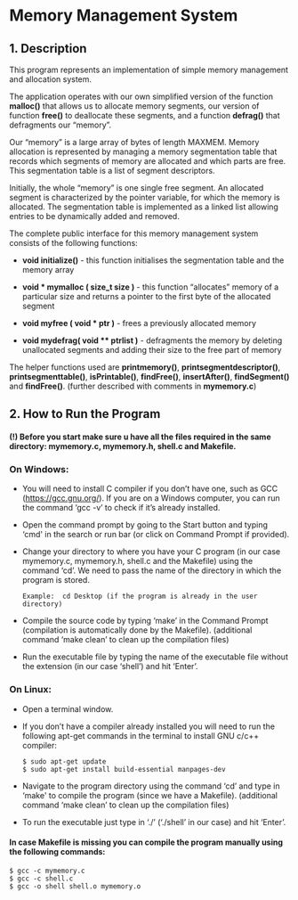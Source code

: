 # Memory Management System
## 1. Description

This program represents an implementation of simple memory management and allocation system.

The application operates with our own simplified version of the function **malloc()** that allows us to allocate memory segments, our version of function **free()** to deallocate these segments, and a function **defrag()** that defragments our “memory”.

Our “memory” is a large array of bytes of length MAXMEM. Memory allocation is represented by managing a memory segmentation table that records which segments of memory are allocated and which parts are free. This segmentation table is a list of segment descriptors.

Initially, the whole “memory” is one single free segment. An allocated segment is characterized by the pointer variable, for which the memory is allocated. The segmentation table is implemented as a linked list allowing entries to be dynamically added and removed.

The complete public interface for this memory management system consists of the following functions:

* **void initialize()** - this function initialises the segmentation table and the memory array

* **void * mymalloc ( size_t size )** - this function “allocates” memory of a particular size and returns a pointer to the first byte of the allocated segment

* **void myfree ( void * ptr )** - frees a previously allocated memory

* **void mydefrag( void ** ptrlist )** - defragments the memory by deleting unallocated segments and adding their size to the free part of memory

The helper functions used are **printmemory()**, **printsegmentdescriptor()**, **printsegmenttable()**, **isPrintable()**, **findFree()**, **insertAfter()**, **findSegment()** and **findFree()**. (further described with comments in **mymemory.c**)

## 2.	How to Run the Program
#### (!) Before you start make sure u have all the files required in the same directory: mymemory.c, mymemory.h, shell.c and Makefile.
### On Windows:
* You will need to install C compiler if you don’t have one, such as GCC (https://gcc.gnu.org/). If you are on a Windows computer, you can run the command ‘gcc -v’ to check if it’s already installed.

* Open the command prompt by going to the Start button and typing ‘cmd' in the search or run bar (or click on Command Prompt if provided).

* Change your directory to where you have your C program (in our case mymemory.c, mymemory.h, shell.c and the Makefile) using the command ‘cd’. We need to pass the name of the directory in which the program is stored.
  ```
  Example:  cd Desktop (if the program is already in the user directory)
  ```
* Compile the source code by typing ‘make’ in the Command Prompt (compilation is automatically done by the Makefile). (additional command ‘make clean’ to clean up the compilation files)

* Run the executable file by typing the name of the executable file without the extension (in our case ‘shell’) and hit ‘Enter’.

### On Linux:

* Open a terminal window.

* If you don’t have a compiler already installed you will need to run the following apt-get commands in the terminal to install GNU c/c++ compiler:
  ```
  $ sudo apt-get update
  $ sudo apt-get install build-essential manpages-dev
  ```
* Navigate to the program directory using the command ‘cd’ and type in ‘make' to compile the program (since we have a Makefile). (additional command ‘make clean’ to clean up the compilation files)

* To run the executable just type in ‘./<name of file>’ (‘./shell’ in our case) and hit ‘Enter’.

#### In case Makefile is missing you can compile the program manually using the following commands:
```
$ gcc -c mymemory.c
$ gcc -c shell.c
$ gcc -o shell shell.o mymemory.o
```
